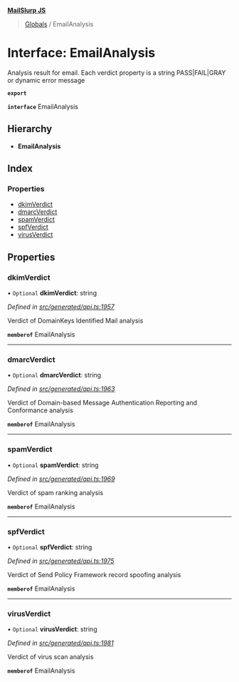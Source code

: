 **[MailSlurp JS](../README.md)**

> [Globals](../README.md) / EmailAnalysis

# Interface: EmailAnalysis

Analysis result for email. Each verdict property is a string PASS|FAIL|GRAY or dynamic error message

**`export`** 

**`interface`** EmailAnalysis

## Hierarchy

* **EmailAnalysis**

## Index

### Properties

* [dkimVerdict](emailanalysis.md#dkimverdict)
* [dmarcVerdict](emailanalysis.md#dmarcverdict)
* [spamVerdict](emailanalysis.md#spamverdict)
* [spfVerdict](emailanalysis.md#spfverdict)
* [virusVerdict](emailanalysis.md#virusverdict)

## Properties

### dkimVerdict

• `Optional` **dkimVerdict**: string

*Defined in [src/generated/api.ts:1957](https://github.com/mailslurp/mailslurp-client/blob/2c659a7/src/generated/api.ts#L1957)*

Verdict of DomainKeys Identified Mail analysis

**`memberof`** EmailAnalysis

___

### dmarcVerdict

• `Optional` **dmarcVerdict**: string

*Defined in [src/generated/api.ts:1963](https://github.com/mailslurp/mailslurp-client/blob/2c659a7/src/generated/api.ts#L1963)*

Verdict of Domain-based Message Authentication Reporting and Conformance analysis

**`memberof`** EmailAnalysis

___

### spamVerdict

• `Optional` **spamVerdict**: string

*Defined in [src/generated/api.ts:1969](https://github.com/mailslurp/mailslurp-client/blob/2c659a7/src/generated/api.ts#L1969)*

Verdict of spam ranking analysis

**`memberof`** EmailAnalysis

___

### spfVerdict

• `Optional` **spfVerdict**: string

*Defined in [src/generated/api.ts:1975](https://github.com/mailslurp/mailslurp-client/blob/2c659a7/src/generated/api.ts#L1975)*

Verdict of Send Policy Framework record spoofing analysis

**`memberof`** EmailAnalysis

___

### virusVerdict

• `Optional` **virusVerdict**: string

*Defined in [src/generated/api.ts:1981](https://github.com/mailslurp/mailslurp-client/blob/2c659a7/src/generated/api.ts#L1981)*

Verdict of virus scan analysis

**`memberof`** EmailAnalysis
